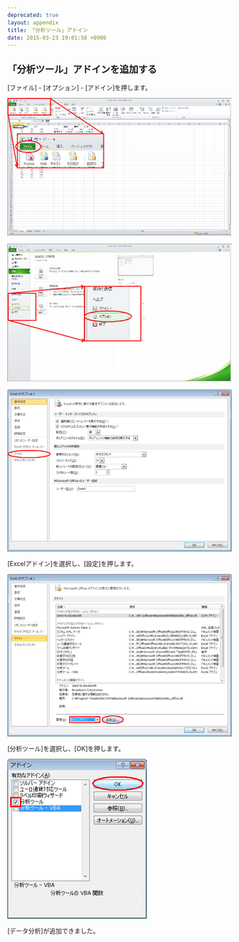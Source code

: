 ```yaml
---
deprecated: true
layout: appendix
title: 「分析ツール」アドイン
date: 2015-03-23 19:01:58 +0900
---
```



「分析ツール」アドインを追加する
--------------------------------

[ファイル] - [オプション] - [アドイン]を押します。

![アドインの追加](./pic/01_addin00.png)

![アドインの追加](./pic/01_addin01.png)

![アドインの追加](./pic/01_addin02.png)

[Excelアドイン]を選択し、[設定]を押します。

![アドインの追加](./pic/01_addin03.png)

[分析ツール]を選択し、[OK]を押します。

![アドインの追加](./pic/01_addin04.png)

[データ分析]が追加できました。

